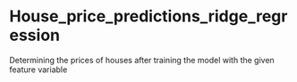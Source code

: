 # House_price_predictions_ridge_regression
Determining the prices of houses after training the model with the given feature variable
